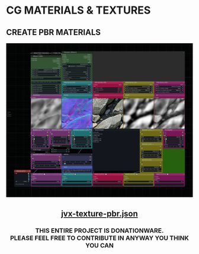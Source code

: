# CG MATERIALS & TEXTURES

## CREATE PBR MATERIALS
![jvx-texture-pbr](jvx-texture-pbr.png)
<h2 align=center><a href="jvx-texture-pbr.json">jvx-texture-pbr.json</a></h3>

<h3><p align="center">THIS ENTIRE PROJECT IS DONATIONWARE.<br>PLEASE FEEL FREE TO CONTRIBUTE IN ANYWAY YOU THINK YOU CAN</p></h3>
